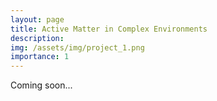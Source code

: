 ```yaml
---
layout: page
title: Active Matter in Complex Environments
description: 
img: /assets/img/project_1.png
importance: 1
---
```


Coming soon...
